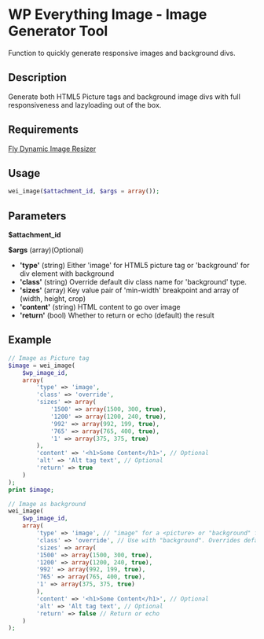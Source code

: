 # WP Everything Image - Image Generator Tool
Function to quickly generate responsive images and background divs.

## Description
Generate both HTML5 Picture tags and background image divs with full responsiveness and lazyloading out of the box.

## Requirements
[Fly Dynamic Image Resizer](https://wordpress.org/plugins/fly-dynamic-image-resizer/)

## Usage 
```php
wei_image($attachment_id, $args = array());
```

## Parameters
**$attachment_id** 

**$args**
    (array)(Optional)

* **'type'**
    (string) Either 'image' for HTML5 picture tag or 'background' for div element with background
* **'class'**
    (string) Override default div class name for 'background' type.
* **'sizes'**
    (array) Key value pair of 'min-width' breakpoint and array of (width, height, crop)
* **'content'**
    (string) HTML content to go over image
* **'return'**
    (bool) Whether to return or echo (default) the result

## Example

```php
// Image as Picture tag
$image = wei_image(
    $wp_image_id, 
    array(
        'type' => 'image',
        'class' => 'override',
        'sizes' => array(
            '1500' => array(1500, 300, true),
            '1200' => array(1200, 240, true),
            '992' => array(992, 199, true),
            '765' => array(765, 400, true),
            '1' => array(375, 375, true)
        ),
        'content' => '<h1>Some Content</h1>', // Optional
        'alt' => 'Alt tag text', // Optional
        'return' => true
    )
);
print $image;

// Image as background
wei_image(
    $wp_image_id, 
    array(
        'type' => 'image', // "image" for a <picture> or "background" for <div> with background image
        'class' => 'override', // Use with "background". Overrides default div name. Requires you create the div
        'sizes' => array(
        '1500' => array(1500, 300, true),
        '1200' => array(1200, 240, true),
        '992' => array(992, 199, true),
        '765' => array(765, 400, true),
        '1' => array(375, 375, true)
        ),
        'content' => '<h1>Some Content</h1>', // Optional
        'alt' => 'Alt tag text', // Optional
        'return' => false // Return or echo
    )
);

```
